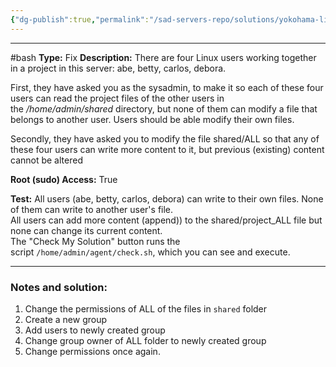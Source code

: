 ```yaml
---
{"dg-publish":true,"permalink":"/sad-servers-repo/solutions/yokohama-linux-users-working-together/"}
---
```


---
#bash 
**Type:** Fix
**Description:** There are four Linux users working together in a project in this server: abe, betty, carlos, debora.  
  
First, they have asked you as the sysadmin, to make it so each of these four users can read the project files of the other users in the _/home/admin/shared_ directory, but none of them can modify a file that belongs to another user. Users should be able modify their own files.  
  
Secondly, they have asked you to modify the file shared/ALL so that any of these four users can write more content to it, but previous (existing) content cannot be altered

**Root (sudo) Access:** True

**Test:** All users (abe, betty, carlos, debora) can write to their own files. None of them can write to another user's file.  
All users can add more content (append)) to the shared/project_ALL file but none can change its current content.  
The "Check My Solution" button runs the script `/home/admin/agent/check.sh`, which you can see and execute.

---
### Notes and solution:

1. Change the permissions of ALL of the files in `shared` folder
2. Create a new group
3. Add users to newly created group
4. Change group owner of ALL folder to newly created group
5. Change permissions once again.
